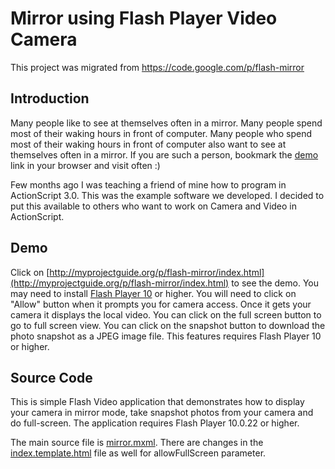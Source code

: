 # Mirror using Flash Player Video Camera

This project was migrated from https://code.google.com/p/flash-mirror

## Introduction ##

Many people like to see at themselves often in a mirror. Many people spend most of their waking hours in front of computer. Many people who spend most of their waking hours in front of computer also want to see at themselves often in a mirror. If you are such a person, bookmark the [demo](http://myprojectguide.org/p/flash-mirror/index.html) link in your browser and visit often :)

Few months ago I was teaching a friend of mine how to program in ActionScript 3.0. This was the example software we developed. I decided to put this available to others who want to work on Camera and Video in ActionScript.

## Demo ##

Click on [http://myprojectguide.org/p/flash-mirror/index.html](http://myprojectguide.org/p/flash-mirror/index.html) to see the demo. You may need to install [Flash Player 10](http://get.adobe.com/flashplayer/) or higher. You will need to click on "Allow" button when it prompts you for camera access. Once it gets your camera it displays the local video. You can click on the full screen button to go to full screen view. You can click on the snapshot button to download the photo snapshot as a JPEG image file. This features requires Flash Player 10 or higher.

## Source Code ##

This is simple Flash Video application that demonstrates how to display your camera in mirror mode, take snapshot photos from your camera and do full-screen. The application requires Flash Player 10.0.22 or higher.

The main source file is [mirror.mxml](https://github.com/theintencity/flash-mirror/blob/master/src/mirror.mxml). There are changes in the [index.template.html](https://github.com/theintencity/flash-mirror/blob/master/html-template/index.template.html) file as well for allowFullScreen parameter.
